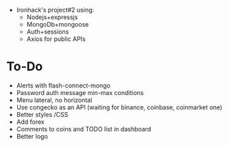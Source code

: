 - Ironhack's project#2 using:
  - Nodejs+expressjs
  - MongoDb+mongoose
  - Auth+sessions
  - Axios for public APIs

# To-Do
- Alerts with flash-connect-mongo
- Password auth message min-max conditions
- Menu lateral, no horizontal
- Use congecko as an API (waiting for binance, coinbase, coinmarket one)
- Better styles /CSS
- Add forex
- Comments to coins and TODO list in dashboard
- Better logo